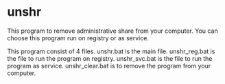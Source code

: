 # unshr
This program to remove administrative share from your computer.
You can choose this program run on registry or as service.

This program consist of 4 files.
unshr.bat is the main file.
unshr_reg.bat is the file to run the program on registry.
unshr_svc.bat is the file to run the program as service.
unshr_clear.bat is to remove the program from your computer.